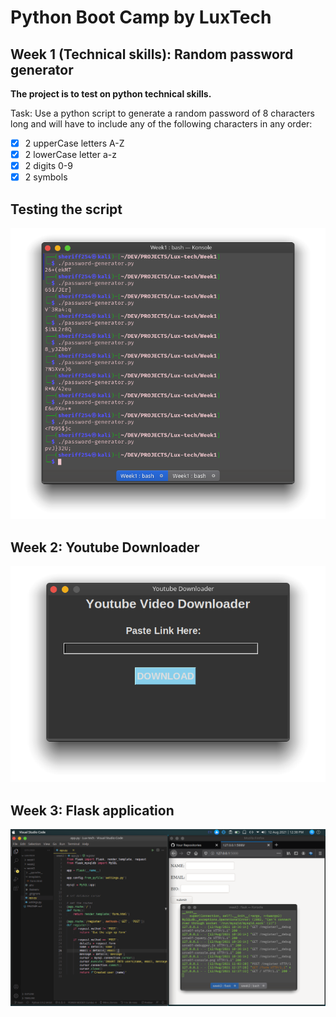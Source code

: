 # Python Boot Camp by LuxTech

## Week 1 (Technical skills): Random password generator

**The project is to test on python technical skills.**

Task:
Use a python script to generate a random password of 8 characters long and will have to include any of the following characters in any order:

- [x] 2 upperCase letters A-Z
- [x] 2 lowerCase letter a-z
- [x] 2 digits 0-9
- [x] 2 symbols

## Testing the script

![screenshot](Week1/Screenshot_20210722_161457.png)

## Week 2: Youtube Downloader

![screenshot](week2/yt-dwn.png)

## Week 3: Flask application

![screenshot](week3/img.png)
